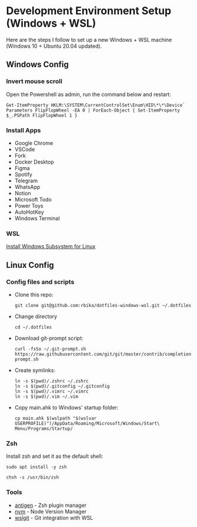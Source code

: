 # Development Environment Setup (Windows + WSL)

Here are the steps I follow to set up a new Windows + WSL machine (Windows 10 + Ubuntu 20.04 updated).

## Windows Config

### Invert mouse scroll

Open the Powershell as admin, run the command below and restart:

```
Get-ItemProperty HKLM:\SYSTEM\CurrentControlSet\Enum\HID\*\*\Device` Parameters FlipFlopWheel -EA 0 | ForEach-Object { Set-ItemProperty $_.PSPath FlipFlopWheel 1 }
```

### Install Apps

- Google Chrome
- VSCode
- Fork
- Docker Desktop
- Figma
- Spotify
- Telegram
- WhatsApp
- Notion
- Microsoft Todo
- Power Toys
- AutoHotKey
- Windows Terminal

### WSL

[Install Windows Subsystem for Linux](https://docs.microsoft.com/en-us/windows/wsl/install-win10)

## Linux Config

### Config files and scripts

- Clone this repo:

  ```
  git clone git@github.com:rbika/dotfiles-windows-wsl.git ~/.dotfiles
  ```

- Change directory

  ```
  cd ~/.dotfiles
  ```

- Download git-prompt script:

  ```
  curl -fsSo ~/.git-prompt.sh https://raw.githubusercontent.com/git/git/master/contrib/completion/git-prompt.sh
  ```

- Create symlinks:

  ```
  ln -s $(pwd)/.zshrc ~/.zshrc
  ln -s $(pwd)/.gitconfig ~/.gitconfig
  ln -s $(pwd)/.vimrc ~/.vimrc
  ln -s $(pwd)/.vim ~/.vim
  ```

- Copy main.ahk to Windows' startup folder:

  ```
  cp main.ahk $(wslpath "$(wslvar USERPROFILE)")/AppData/Roaming/Microsoft/Windows/Start\ Menu/Programs/Startup/
  ```

### Zsh

Install zsh and set it as the default shell:

```
sudo apt install -y zsh
```

```
chsh -s /usr/bin/zsh
```

### Tools

- [antigen](https://github.com/zsh-users/antigen) - Zsh plugin manager
- [nvm](https://github.com/creationix/nvm#installation-and-update) - Node Version Manager
- [wslgit](https://github.com/andy-5/wslgit) - Git integration with WSL
